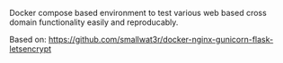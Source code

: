 Docker compose based environment to test various web based cross domain functionality easily and reproducably.

Based on: https://github.com/smallwat3r/docker-nginx-gunicorn-flask-letsencrypt
